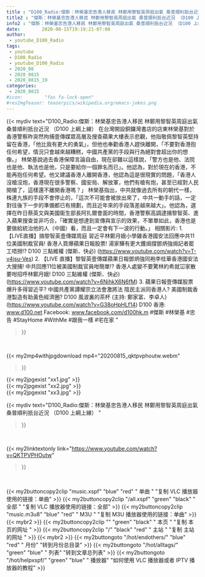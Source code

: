 ```yaml
---
title : "D100_Radio:傑斯：林榮基忠告港人移民 林鄭用黎智英周庭出氣 桑普順利扺台近況 （D100 上綱上線） "
title2 : "傑斯：林榮基忠告港人移民 林鄭用黎智英周庭出氣 桑普順利扺台近況 （D100 上綱上線） "
info2 : "傑斯：林榮基忠告港人移民 林鄭用黎智英周庭出氣 桑普順利扺台近況 （D100 上綱上線）  在台灣開設銅鑼灣書店的店東林榮基對於香港警察昨突然拘捕壹傳媒眾高層及搜查蘋果大樓表示悲觀，他指敬佩黎智英堅持留在香港，「他比我有更大的勇氣」，但他也奉勸香港人趕快離開，「不要對香港抱任何希望，情況只會越來越糟糕，中國共產黨的手段與行為絕對會超出你的想像。」    林榮基說過去香港保障言論自由，現在卻難以這樣說，「警方也是他、法院也是他、執法也是他，只是要給你一個罪名而已」。他認為，對於現在的香港，不能再抱任何希望。他又建議香港人離開香港，他認為這是很現實的問題，「香港人沒槍沒炮，香港現在很多警察、國安局、解放軍，他們有槍有炮，甚至已經對人民開槍了，這樣還不離開香港嗎？」    林榮基指出，中共就像過去所有的朝代一樣，株連九族的手段不會停止的，「這次不可能會被放出來了，中共一動手的話，一定對往後下一步的準備都已有規劃，而且近年來的手段落差越來越大」。他認為，選擇在昨日蔡英文與美國衞生部長阿扎爾會面的時間，香港警察高調逮捕黎智英、進入蘋果搜查並非巧合，「確實是想達到宣傳與宣示的效果，不單單如此，香港也是要做給統治他的人（中國）看，而且一定會有下一波的行動。」  相關影片: 1. 【LIVE直播】搞黎智英壹傳媒周庭 習近平林鄭月娥小學雞香港國安法回應中共11位美國制裁官員! 香港人買爆蘋果日報股票! 湯家驊有更大鑊焗撐鄧炳強焗記者罷工唔撈!? D100 三點維權 (傑斯、快必) (https://www.youtube.com/watch?v=T-v4jsu-Ves) 2. 【LIVE 直播】黎智英壹傳媒蘋果日報鄧炳強同袍李桂華香港國安法大搜捕! 中共回應11位被美國制裁官員咁簡單!? 香港人處變不要驚林約希就冚家散要咁招呼林鄭月娥!  D100 三點維權 (傑斯、快必) (https://www.youtube.com/watch?v=6NihkX6N6fM) 3. 蘋果日報壹傳媒股票爆升多得習近平? 中國共產黨譚耀宗立法會激將法 陰民主派同香港人? 美國制裁香港製造有助黃色經濟圈? D100 風波裏的茶杯 (主持: 鄭家富、李卓人) (https://www.youtube.com/watch?v=G38oHpHLf14)  D100 香港: www.d100.net  Facebook: www.facebook.com/d100hk.m  #傑斯 #林榮基 #忠告 #StayHome #WithMe #跟我一樣 #宅在家 "
date:        2020-08-15T19:19:21-07:00
author:
 - youtube_D100_Radio
tags:
 - youtube
 - D100_Radio
 - youtube_D100_Radio
 - 2020_08
 - 2020_0815
 - 2020_0815_19
categories:
 - 2020_0815
#icon:        "fas fa-lock-open"
#resImgTeaser: teaserpics/wikipedia.org/emacs-jokes.png
---
```


{{< mydiv text="D100_Radio:傑斯：林榮基忠告港人移民 林鄭用黎智英周庭出氣 桑普順利扺台近況 （D100 上綱上線）  在台灣開設銅鑼灣書店的店東林榮基對於香港警察昨突然拘捕壹傳媒眾高層及搜查蘋果大樓表示悲觀，他指敬佩黎智英堅持留在香港，「他比我有更大的勇氣」，但他也奉勸香港人趕快離開，「不要對香港抱任何希望，情況只會越來越糟糕，中國共產黨的手段與行為絕對會超出你的想像。」    林榮基說過去香港保障言論自由，現在卻難以這樣說，「警方也是他、法院也是他、執法也是他，只是要給你一個罪名而已」。他認為，對於現在的香港，不能再抱任何希望。他又建議香港人離開香港，他認為這是很現實的問題，「香港人沒槍沒炮，香港現在很多警察、國安局、解放軍，他們有槍有炮，甚至已經對人民開槍了，這樣還不離開香港嗎？」    林榮基指出，中共就像過去所有的朝代一樣，株連九族的手段不會停止的，「這次不可能會被放出來了，中共一動手的話，一定對往後下一步的準備都已有規劃，而且近年來的手段落差越來越大」。他認為，選擇在昨日蔡英文與美國衞生部長阿扎爾會面的時間，香港警察高調逮捕黎智英、進入蘋果搜查並非巧合，「確實是想達到宣傳與宣示的效果，不單單如此，香港也是要做給統治他的人（中國）看，而且一定會有下一波的行動。」  相關影片: 1. 【LIVE直播】搞黎智英壹傳媒周庭 習近平林鄭月娥小學雞香港國安法回應中共11位美國制裁官員! 香港人買爆蘋果日報股票! 湯家驊有更大鑊焗撐鄧炳強焗記者罷工唔撈!? D100 三點維權 (傑斯、快必) (https://www.youtube.com/watch?v=T-v4jsu-Ves) 2. 【LIVE 直播】黎智英壹傳媒蘋果日報鄧炳強同袍李桂華香港國安法大搜捕! 中共回應11位被美國制裁官員咁簡單!? 香港人處變不要驚林約希就冚家散要咁招呼林鄭月娥!  D100 三點維權 (傑斯、快必) (https://www.youtube.com/watch?v=6NihkX6N6fM) 3. 蘋果日報壹傳媒股票爆升多得習近平? 中國共產黨譚耀宗立法會激將法 陰民主派同香港人? 美國制裁香港製造有助黃色經濟圈? D100 風波裏的茶杯 (主持: 鄭家富、李卓人) (https://www.youtube.com/watch?v=G38oHpHLf14)  D100 香港: www.d100.net  Facebook: www.facebook.com/d100hk.m  #傑斯 #林榮基 #忠告 #StayHome #WithMe #跟我一樣 #宅在家 "
>}}
<br>


{{< my2mp4withjpgdownload mp4="20200815_qktpvphoutw.webm"
>}}

{{< my2jpgexist "xx1.jpg" >}}<br>
{{< my2jpgexist "xx2.jpg" >}}<br>
{{< my2jpgexist "xx3.jpg" >}}<br>



{{< mydiv text="D100_Radio:傑斯：林榮基忠告港人移民 林鄭用黎智英周庭出氣 桑普順利扺台近況 （D100 上綱上線） "
>}}
<br>

{{< my2linktextonly link="https://www.youtube.com/watch?v=QKTPVPHOutw"
>}}


<br>

{{< my2buttoncopy2clip "music.xspf"        "blue"   "red"    " 单曲 "  "复制 VLC 播放器使用的链接：单曲" >}} {{< my2buttoncopy2clip "/all.xspf"         "green"  "black"  " 全部 "  "复制 VLC 播放器使用的链接：全部" >}} {{< my2buttoncopy2clip "music.m3u8"        "blue"   "red"    " M3U  "    "复制 M3U 播放器使用的链接：单曲" >}} {{< mybr2 >}} {{< my2buttoncopy2clip ""                  "green"  "black"  " 本页 "    "复制 本页的网址 " >}} {{< my2buttoncopy2clip "/"                 "black"  "red"    " 主站 "    "复制 主站的网址 " >}} {{< mybr2 >}} {{< my2buttongoto      "/hot/endothers/"   "blue"   "red"    " 月份"   "转到月份总目录" >}} {{< my2buttongoto      "/hot/alltags/"     "green"  "blue"   " 列表"   "转到文章总列表" >}} {{< my2buttongoto      "/hot/helpxspf/"    "green"  "blue"   " 播放器" "如何使用 VLC 播放器或者 IPTV 播放器的教程" >}} 
